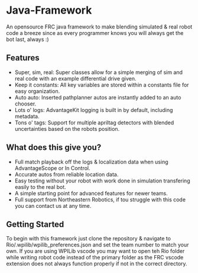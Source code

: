# Java-Framework
An opensource FRC java framework to make blending simulated &amp; real robot code a breeze since as every programmer knows you will always get the bot last, always :)

## Features
- Super, sim, real: Super classes allow for a simple merging of sim and real code with an example differential drive given.
- Keep it constants: All key variables are stored within a constants file for easy organization.
- Auto auto: Inserted pathplanner autos are instantly added to an auto chooser.
- Lots o' logs: AdvantageKit logging is built in by default, including metadata.
- Tons o' tags: Support for multiple apriltag detectors with blended uncertainties based on the robots position.

## What does this give you?
- Full match playback off the logs & localization data when using AdvantageScope or In Control.
- Accurate autos from reliable location data.
- Easy testing without your robot with work done in simulation transfering easily to the real bot.
- A simple starting point for advanced features for newer teams.
- Full support from Northeastern Robotics, if tou struggle with this code you can contact us at any time.

## Getting Started
To begin with this framework just clone the repository & navigate to Rio/.wpilib/wpilib_preferences.json and set the team number to match your own.
If you are using WPILib vscode you may want to open teh Rio folder while writing robot code instead of the primary folder as the FRC vscode extension does not always function properly if not in the correct directory.
